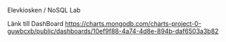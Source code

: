 Elevkiosken / NoSQL Lab

Länk till DashBoard
https://charts.mongodb.com/charts-project-0-guwbcxb/public/dashboards/10ef9f88-4a74-4d8e-894b-daf6503a3b82
